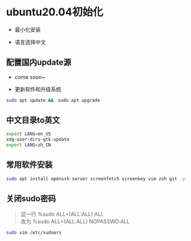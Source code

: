 # ubuntu20.04初始化

- 最小化安装

- 语言选择中文

## 配置国内update源

- come soon~

- 更新软件和升级系统
```bash
sudo apt update &&　sudo apt upgrade
```

## 中文目录to英文

```bash
export LANG=en_US
xdg-user-dirs-gtk-update
export LANG=zh_CN
```

## 常用软件安装

```bash
sudo apt install openssh-server screenfetch screenkey vim zsh git -y
```

## 关闭sudo密码

>这一行 %sudo ALL=(ALL:ALL) ALL <br> 改为 %sudo ALL=(ALL:ALL) NOPASSWD:ALL

```bash
sudo vim /etc/sudoers
```
